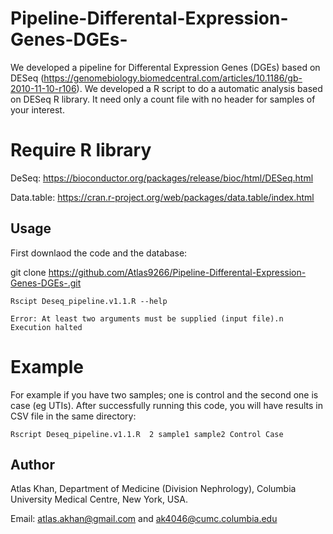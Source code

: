 # Pipeline-Differental-Expression-Genes-DGEs-

We developed a pipeline for Differental Expression Genes (DGEs) based on DESeq (https://genomebiology.biomedcentral.com/articles/10.1186/gb-2010-11-10-r106). We developed a R script to do a automatic analysis based on DESeq R library. It need only a count file with no header for samples of your interest.

# Require R library

DeSeq:  https://bioconductor.org/packages/release/bioc/html/DESeq.html

Data.table: https://cran.r-project.org/web/packages/data.table/index.html


## Usage

First downlaod the code and the database:

git clone https://github.com/Atlas9266/Pipeline-Differental-Expression-Genes-DGEs-.git

    Rscipt Deseq_pipeline.v1.1.R --help

    Error: At least two arguments must be supplied (input file).n
    Execution halted

# Example 

For example if you have two samples; one is control and the second one is case (eg UTIs). After successfully running this code, you will have results in CSV file in the same directory:

    Rscript Deseq_pipeline.v1.1.R  2 sample1 sample2 Control Case




## Author
Atlas Khan, Department of Medicine (Division Nephrology), Columbia University Medical Centre, New York, USA.

Email: atlas.akhan@gmail.com and ak4046@cumc.columbia.edu
